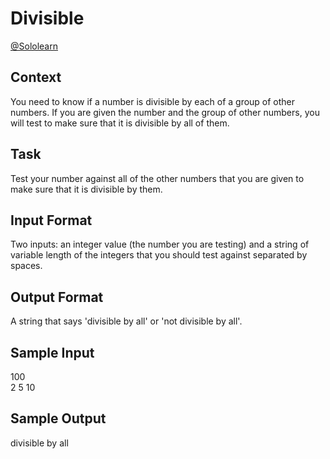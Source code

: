 # Divisible

[@Sololearn](sololearn.com)

## Context
You need to know if a number is divisible by each of a group of other numbers. If you are given the number and the group of other numbers, you will test to make sure that it is divisible by all of them.

## Task

Test your number against all of the other numbers that you are given to make sure that it is divisible by them.

## Input Format

Two inputs: an integer value (the number you are testing) and a string of variable length of the integers that you should test against separated by spaces.

## Output Format

A string that says 'divisible by all' or 'not divisible by all'.

## Sample Input

100  
2 5 10

## Sample Output

divisible by all
